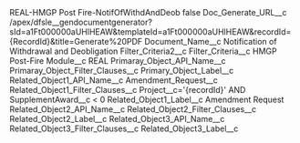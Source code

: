 <?xml version="1.0" encoding="UTF-8"?>
<CustomMetadata xmlns="http://soap.sforce.com/2006/04/metadata" xmlns:xsi="http://www.w3.org/2001/XMLSchema-instance" xmlns:xsd="http://www.w3.org/2001/XMLSchema">
    <label>REAL-HMGP Post Fire-NotifOfWithdAndDeob</label>
    <protected>false</protected>
    <values>
        <field>Doc_Generate_URL__c</field>
        <value xsi:type="xsd:string">/apex/dfsle__gendocumentgenerator?sId=a1Ft000000aUHlHEAW&amp;templateId=a1Ft000000aUHlHEAW&amp;recordId={RecordId}&amp;title=Generate%20PDF</value>
    </values>
    <values>
        <field>Document_Name__c</field>
        <value xsi:type="xsd:string">Notification of Withdrawal and Deobligation</value>
    </values>
    <values>
        <field>Filter_Criteria2__c</field>
        <value xsi:nil="true"/>
    </values>
    <values>
        <field>Filter_Criteria__c</field>
        <value xsi:type="xsd:string">HMGP Post-Fire</value>
    </values>
    <values>
        <field>Module__c</field>
        <value xsi:type="xsd:string">REAL</value>
    </values>
    <values>
        <field>Primaray_Object_API_Name__c</field>
        <value xsi:nil="true"/>
    </values>
    <values>
        <field>Primaray_Object_Filter_Clauses__c</field>
        <value xsi:nil="true"/>
    </values>
    <values>
        <field>Primary_Object_Label__c</field>
        <value xsi:nil="true"/>
    </values>
    <values>
        <field>Related_Object1_API_Name__c</field>
        <value xsi:type="xsd:string">Amendment_Request__c</value>
    </values>
    <values>
        <field>Related_Object1_Filter_Clauses__c</field>
        <value xsi:type="xsd:string">Project__c=&apos;{recordId}&apos; AND SupplementAward__c &lt; 0</value>
    </values>
    <values>
        <field>Related_Object1_Label__c</field>
        <value xsi:type="xsd:string">Amendment Request</value>
    </values>
    <values>
        <field>Related_Object2_API_Name__c</field>
        <value xsi:nil="true"/>
    </values>
    <values>
        <field>Related_Object2_Filter_Clauses__c</field>
        <value xsi:nil="true"/>
    </values>
    <values>
        <field>Related_Object2_Label__c</field>
        <value xsi:nil="true"/>
    </values>
    <values>
        <field>Related_Object3_API_Name__c</field>
        <value xsi:nil="true"/>
    </values>
    <values>
        <field>Related_Object3_Filter_Clauses__c</field>
        <value xsi:nil="true"/>
    </values>
    <values>
        <field>Related_Object3_Label__c</field>
        <value xsi:nil="true"/>
    </values>
</CustomMetadata>
